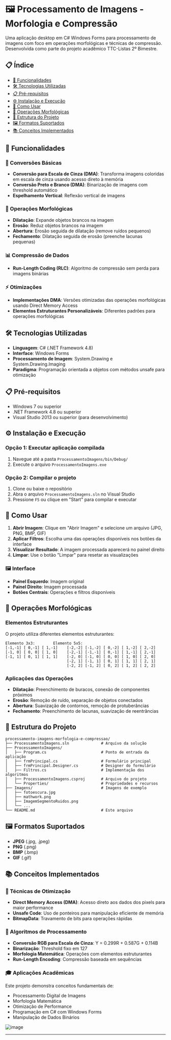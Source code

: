 # 🖼️ Processamento de Imagens - Morfologia e Compressão

Uma aplicação desktop em C# Windows Forms para processamento de imagens com foco em operações morfológicas e técnicas de compressão. Desenvolvida como parte do projeto acadêmico TTC-Listas 2º Bimestre.

## 📋 Índice

- [🚀 Funcionalidades](#-funcionalidades)
- [🛠️ Tecnologias Utilizadas](#️-tecnologias-utilizadas)
- [📋 Pré-requisitos](#-pré-requisitos)
- [⚙️ Instalação e Execução](#️-instalação-e-execução)
- [🎯 Como Usar](#-como-usar)
- [🔬 Operações Morfológicas](#-operações-morfológicas)
- [📁 Estrutura do Projeto](#-estrutura-do-projeto)
- [🖼️ Formatos Suportados](#️-formatos-suportados)
- [📚 Conceitos Implementados](#-conceitos-implementados)

## 🚀 Funcionalidades

### 🎨 Conversões Básicas
- **Conversão para Escala de Cinza (DMA)**: Transforma imagens coloridas em escala de cinza usando acesso direto à memória
- **Conversão Preto e Branco (DMA)**: Binarização de imagens com threshold automático
- **Espelhamento Vertical**: Reflexão vertical de imagens

### 🔬 Operações Morfológicas
- **Dilatação**: Expande objetos brancos na imagem
- **Erosão**: Reduz objetos brancos na imagem
- **Abertura**: Erosão seguida de dilatação (remove ruídos pequenos)
- **Fechamento**: Dilatação seguida de erosão (preenche lacunas pequenas)

### 📊 Compressão de Dados
- **Run-Length Coding (RLC)**: Algoritmo de compressão sem perda para imagens binárias

### ⚡ Otimizações
- **Implementações DMA**: Versões otimizadas das operações morfológicas usando Direct Memory Access
- **Elementos Estruturantes Personalizáveis**: Diferentes padrões para operações morfológicas

## 🛠️ Tecnologias Utilizadas

- **Linguagem**: C# (.NET Framework 4.8)
- **Interface**: Windows Forms
- **Processamento de Imagem**: System.Drawing e System.Drawing.Imaging
- **Paradigma**: Programação orientada a objetos com métodos unsafe para otimização

## 📋 Pré-requisitos

- Windows 7 ou superior
- .NET Framework 4.8 ou superior
- Visual Studio 2013 ou superior (para desenvolvimento)

## ⚙️ Instalação e Execução

### Opção 1: Executar aplicação compilada
1. Navegue até a pasta `ProcessamentoImagens/bin/Debug/`
2. Execute o arquivo `ProcessamentoImagens.exe`

### Opção 2: Compilar o projeto
1. Clone ou baixe o repositório
2. Abra o arquivo `ProcessamentoImagens.sln` no Visual Studio
3. Pressione `F5` ou clique em "Start" para compilar e executar

## 🎯 Como Usar

1. **Abrir Imagem**: Clique em "Abrir Imagem" e selecione um arquivo (JPG, PNG, BMP, GIF)
2. **Aplicar Filtros**: Escolha uma das operações disponíveis nos botões da interface
3. **Visualizar Resultado**: A imagem processada aparecerá no painel direito
4. **Limpar**: Use o botão "Limpar" para resetar as visualizações

### 🖼️ Interface
- **Painel Esquerdo**: Imagem original
- **Painel Direito**: Imagem processada
- **Botões Centrais**: Operações e filtros disponíveis

## 🔬 Operações Morfológicas

### Elementos Estruturantes
O projeto utiliza diferentes elementos estruturantes:

```
Elemento 3x3:        Elemento 5x5:
[-1,-1] [ 0,-1] [ 1,-1]    [-2,-2] [-1,-2] [ 0,-2] [ 1,-2] [ 2,-2]
[-1, 0] [ 0, 0] [ 1, 0]    [-2,-1] [-1,-1] [ 0,-1] [ 1,-1] [ 2,-1]
[-1, 1] [ 0, 1] [ 1, 1]    [-2, 0] [-1, 0] [ 0, 0] [ 1, 0] [ 2, 0]
                           [-2, 1] [-1, 1] [ 0, 1] [ 1, 1] [ 2, 1]
                           [-2, 2] [-1, 2] [ 0, 2] [ 1, 2] [ 2, 2]
```

### Aplicações das Operações
- **Dilatação**: Preenchimento de buracos, conexão de componentes próximos
- **Erosão**: Remoção de ruído, separação de objetos conectados
- **Abertura**: Suavização de contornos, remoção de protuberâncias
- **Fechamento**: Preenchimento de lacunas, suavização de reentrâncias

## 📁 Estrutura do Projeto

```
processamento-imagens-morfologia-e-compressao/
├── ProcessamentoImagens.sln              # Arquivo da solução
├── ProcessamentoImagens/
│   ├── Program.cs                        # Ponto de entrada da aplicação
│   ├── frmPrincipal.cs                   # Formulário principal
│   ├── frmPrincipal.Designer.cs          # Designer do formulário
│   ├── Filtros.cs                        # Implementação dos algoritmos
│   ├── ProcessamentoImagens.csproj       # Arquivo do projeto
│   └── Properties/                       # Propriedades e recursos
├── Imagens/                              # Imagens de exemplo
│   ├── fotoescura.jpg
│   ├── mathwork.png
│   ├── ImagemSegmentoRuidos.png
│   └── ...
└── README.md                             # Este arquivo
```

## 🖼️ Formatos Suportados

- **JPEG** (.jpg, .jpeg)
- **PNG** (.png)
- **BMP** (.bmp)
- **GIF** (.gif)

## 📚 Conceitos Implementados

### 🔧 Técnicas de Otimização
- **Direct Memory Access (DMA)**: Acesso direto aos dados dos pixels para maior performance
- **Unsafe Code**: Uso de ponteiros para manipulação eficiente de memória
- **BitmapData**: Travamento de bits para operações rápidas

### 🧮 Algoritmos de Processamento
- **Conversão RGB para Escala de Cinza**: Y = 0.299R + 0.587G + 0.114B
- **Binarização**: Threshold fixo em 127
- **Morfologia Matemática**: Operações com elementos estruturantes
- **Run-Length Encoding**: Compressão baseada em sequências

### 🎓 Aplicações Acadêmicas
Este projeto demonstra conceitos fundamentais de:
- Processamento Digital de Imagens
- Morfologia Matemática
- Otimização de Performance
- Programação em C# com Windows Forms
- Manipulação de Dados Binários

![image](https://github.com/user-attachments/assets/b29cc5e1-4b50-49bc-94c4-ec474c014b84)

---
